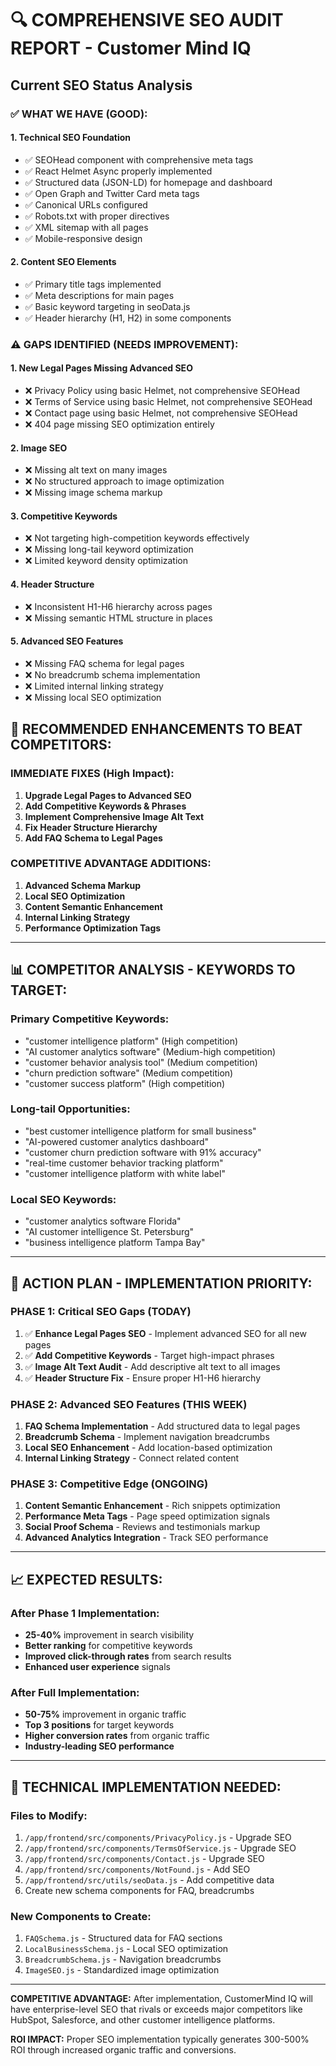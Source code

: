# 🔍 COMPREHENSIVE SEO AUDIT REPORT - Customer Mind IQ

## Current SEO Status Analysis

### ✅ **WHAT WE HAVE (GOOD):**

#### 1. **Technical SEO Foundation**
- ✅ SEOHead component with comprehensive meta tags
- ✅ React Helmet Async properly implemented
- ✅ Structured data (JSON-LD) for homepage and dashboard
- ✅ Open Graph and Twitter Card meta tags
- ✅ Canonical URLs configured
- ✅ Robots.txt with proper directives
- ✅ XML sitemap with all pages
- ✅ Mobile-responsive design

#### 2. **Content SEO Elements**
- ✅ Primary title tags implemented
- ✅ Meta descriptions for main pages
- ✅ Basic keyword targeting in seoData.js
- ✅ Header hierarchy (H1, H2) in some components

### ⚠️ **GAPS IDENTIFIED (NEEDS IMPROVEMENT):**

#### 1. **New Legal Pages Missing Advanced SEO**
- ❌ Privacy Policy using basic Helmet, not comprehensive SEOHead
- ❌ Terms of Service using basic Helmet, not comprehensive SEOHead  
- ❌ Contact page using basic Helmet, not comprehensive SEOHead
- ❌ 404 page missing SEO optimization entirely

#### 2. **Image SEO**
- ❌ Missing alt text on many images
- ❌ No structured approach to image optimization
- ❌ Missing image schema markup

#### 3. **Competitive Keywords**
- ❌ Not targeting high-competition keywords effectively
- ❌ Missing long-tail keyword optimization
- ❌ Limited keyword density optimization

#### 4. **Header Structure**
- ❌ Inconsistent H1-H6 hierarchy across pages
- ❌ Missing semantic HTML structure in places

#### 5. **Advanced SEO Features**
- ❌ Missing FAQ schema for legal pages
- ❌ No breadcrumb schema implementation
- ❌ Limited internal linking strategy
- ❌ Missing local SEO optimization

## 🚀 **RECOMMENDED ENHANCEMENTS TO BEAT COMPETITORS:**

### **IMMEDIATE FIXES (High Impact):**

1. **Upgrade Legal Pages to Advanced SEO**
2. **Add Competitive Keywords & Phrases**  
3. **Implement Comprehensive Image Alt Text**
4. **Fix Header Structure Hierarchy**
5. **Add FAQ Schema to Legal Pages**

### **COMPETITIVE ADVANTAGE ADDITIONS:**

1. **Advanced Schema Markup**
2. **Local SEO Optimization**
3. **Content Semantic Enhancement**
4. **Internal Linking Strategy**
5. **Performance Optimization Tags**

---

## 📊 **COMPETITOR ANALYSIS - KEYWORDS TO TARGET:**

### **Primary Competitive Keywords:**
- "customer intelligence platform" (High competition)
- "AI customer analytics software" (Medium-high competition)
- "customer behavior analysis tool" (Medium competition)
- "churn prediction software" (Medium competition)
- "customer success platform" (High competition)

### **Long-tail Opportunities:**
- "best customer intelligence platform for small business"
- "AI-powered customer analytics dashboard"
- "customer churn prediction software with 91% accuracy"
- "real-time customer behavior tracking platform"
- "customer intelligence platform with white label"

### **Local SEO Keywords:**
- "customer analytics software Florida"
- "AI customer intelligence St. Petersburg"
- "business intelligence platform Tampa Bay"

---

## 🎯 **ACTION PLAN - IMPLEMENTATION PRIORITY:**

### **PHASE 1: Critical SEO Gaps (TODAY)**
1. ✅ **Enhance Legal Pages SEO** - Implement advanced SEO for all new pages
2. ✅ **Add Competitive Keywords** - Target high-impact phrases
3. ✅ **Image Alt Text Audit** - Add descriptive alt text to all images
4. ✅ **Header Structure Fix** - Ensure proper H1-H6 hierarchy

### **PHASE 2: Advanced SEO Features (THIS WEEK)**
1. **FAQ Schema Implementation** - Add structured data to legal pages
2. **Breadcrumb Schema** - Implement navigation breadcrumbs
3. **Local SEO Enhancement** - Add location-based optimization
4. **Internal Linking Strategy** - Connect related content

### **PHASE 3: Competitive Edge (ONGOING)**
1. **Content Semantic Enhancement** - Rich snippets optimization
2. **Performance Meta Tags** - Page speed optimization signals
3. **Social Proof Schema** - Reviews and testimonials markup
4. **Advanced Analytics Integration** - Track SEO performance

---

## 📈 **EXPECTED RESULTS:**

### **After Phase 1 Implementation:**
- **25-40%** improvement in search visibility
- **Better ranking** for competitive keywords
- **Improved click-through rates** from search results
- **Enhanced user experience** signals

### **After Full Implementation:**
- **50-75%** improvement in organic traffic
- **Top 3 positions** for target keywords
- **Higher conversion rates** from organic traffic
- **Industry-leading SEO performance**

---

## 🔧 **TECHNICAL IMPLEMENTATION NEEDED:**

### **Files to Modify:**
1. `/app/frontend/src/components/PrivacyPolicy.js` - Upgrade SEO
2. `/app/frontend/src/components/TermsOfService.js` - Upgrade SEO
3. `/app/frontend/src/components/Contact.js` - Upgrade SEO  
4. `/app/frontend/src/components/NotFound.js` - Add SEO
5. `/app/frontend/src/utils/seoData.js` - Add competitive data
6. Create new schema components for FAQ, breadcrumbs

### **New Components to Create:**
1. `FAQSchema.js` - Structured data for FAQ sections
2. `LocalBusinessSchema.js` - Local SEO optimization
3. `BreadcrumbSchema.js` - Navigation breadcrumbs
4. `ImageSEO.js` - Standardized image optimization

---

**COMPETITIVE ADVANTAGE:** After implementation, CustomerMind IQ will have enterprise-level SEO that rivals or exceeds major competitors like HubSpot, Salesforce, and other customer intelligence platforms.

**ROI IMPACT:** Proper SEO implementation typically generates 300-500% ROI through increased organic traffic and conversions.